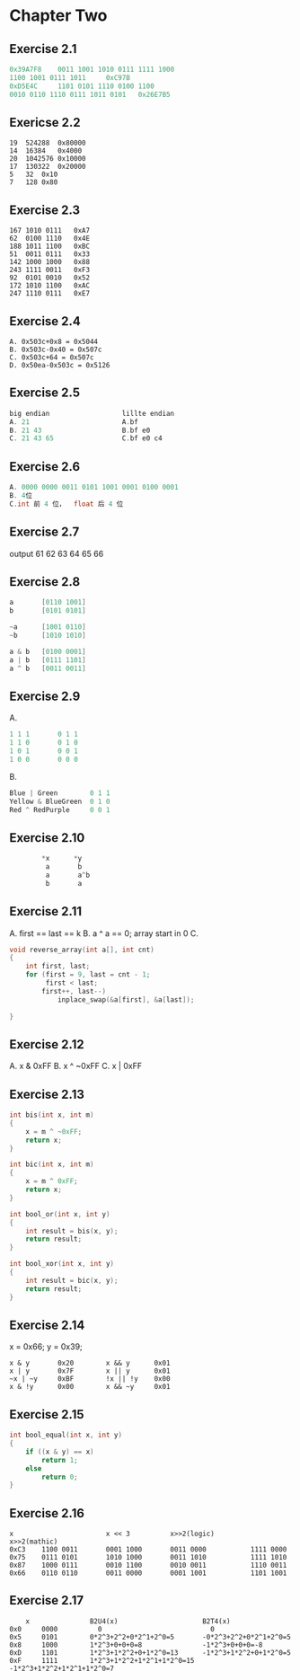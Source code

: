 # Chapter Two

## Exercise 2.1
```c
0x39A7F8    0011 1001 1010 0111 1111 1000
1100 1001 0111 1011     0xC97B
0xD5E4C     1101 0101 1110 0100 1100
0010 0110 1110 0111 1011 0101   0x26E7B5
```

## Exericse 2.2

	19	524288	0x80000
	14	16384	0x4000
	20	1042576	0x10000
	17	130322	0x20000
	5	32	0x10
	7	128	0x80

## Exercise 2.3

	167	1010 0111	0xA7
	62	0100 1110	0x4E
	188	1011 1100	0xBC
	51	0011 0111	0x33
	142	1000 1000	0x88
	243	1111 0011	0xF3
	92	0101 0010	0x52
	172	1010 1100	0xAC
	247	1110 0111	0xE7


## Exercise 2.4

	A. 0x503c+0x8 = 0x5044
	B. 0x503c-0x40 = 0x507c
	C. 0x503c+64 = 0x507c
    D. 0x50ea-0x503c = 0x5126



## Exercise 2.5
```c
big endian                  lillte endian
A. 21                       A.bf    
B. 21 43                    B.bf e0
C. 21 43 65                 C.bf e0 c4
```

## Exercise 2.6
```c
A. 0000 0000 0011 0101 1001 0001 0100 0001
B. 4位
C.int 前 4 位，  float 后 4 位
```

## Exercise 2.7

output 61 62 63 64 65 66

## Exercise 2.8

```c
a		[0110 1001]
b		[0101 0101]

~a		[1001 0110]
~b		[1010 1010]

a & b	[0100 0001]
a | b	[0111 1101]
a ^ b	[0011 0011]
```

## Exercise 2.9
A.
```c
1 1 1		0 1 1
1 1 0		0 1 0
1 0 1		0 0 1
1 0 0		0 0 0
```

B.
```c
Blue | Green		0 1 1
Yellow & BlueGreen	0 1 0
Red ^ RedPurple		0 0 1
```

## Exercise 2.10
```c
		*x		*y
		 a		 b
		 a		 a^b
		 b		 a
```

## Exercise 2.11
A.	first == last == k
B.  a ^ a == 0; array start in 0
C.
```c
void reverse_array(int a[], int cnt)
{
	int first, last;
	for (first = 9, last = cnt - 1;
		 first < last;
		first++, last--)
			inplace_swap(&a[first], &a[last]);
		
}
```

## Exercise 2.12
A.	x & 0xFF
B.	x ^ ~0xFF
C.	x | 0xFF

## Exercise 2.13

```c
int bis(int x, int m)
{
	x = m ^ ~0xFF;
	return x;
}

int bic(int x, int m)
{
	x = m ^ 0xFF;
	return x;
}

int bool_or(int x, int y)
{
	int result = bis(x, y);
	return result;
}

int bool_xor(int x, int y)
{
	int result = bic(x, y);
	return result;
}
```

## Exercise 2.14
x = 0x66;	y = 0x39;
```flow
x & y		0x20		x && y		0x01
x | y		0x7F		x || y		0x01
~x | ~y		0xBF		!x || !y	0x00
x & !y		0x00		x && ~y		0x01
```

## Exercise 2.15
```c
int bool_equal(int x, int y)
{
	if ((x & y) == x)
		return 1;
	else
		return 0;
}
```

## Exercise 2.16
```flow
x				    	x << 3			x>>2(logic)			x>>2(mathic)
0xC3	1100 0011		0001 1000		0011 0000			1111 0000
0x75	0111 0101		1010 1000		0011 1010			1111 1010
0x87	1000 0111		0010 1100		0010 0011			1110 0011
0x66	0110 0110		0011 0000		0001 1001			1101 1001
```

## Exercise 2.17
```flow
	x				B2U4(x)						B2T4(x)
0x0		0000		  0			 				  0
0x5		0101		0*2^3+2^2+0*2^1+2^0=5		-0*2^3+2^2+0*2^1+2^0=5
0x8		1000		1*2^3+0+0+0=8				-1*2^3+0+0+0=-8
0xD		1101		1*2^3+1*2^2+0+1*2^0=13		-1*2^3+1*2^2+0+1*2^0=5
0xF		1111		1*2^3+1*2^2+1*2^1+1*2^0=15  -1*2^3+1*2^2+1*2^1+1*2^0=7
```